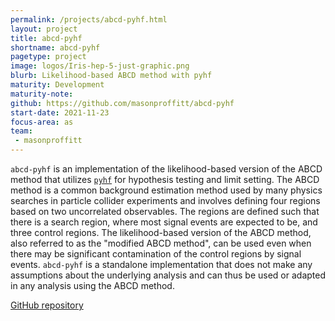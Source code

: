 ```yaml
---
permalink: /projects/abcd-pyhf.html
layout: project
title: abcd-pyhf
shortname: abcd-pyhf
pagetype: project
image: logos/Iris-hep-5-just-graphic.png
blurb: Likelihood-based ABCD method with pyhf
maturity: Development
maturity-note:
github: https://github.com/masonproffitt/abcd-pyhf
start-date: 2021-11-23
focus-area: as
team:
 - masonproffitt
---
```


`abcd-pyhf` is an implementation of the likelihood-based version of the ABCD method that utilizes [`pyhf`](pyhf) for hypothesis testing and limit setting. The ABCD method is a common background estimation method used by many physics searches in particle collider experiments and involves defining four regions based on two uncorrelated observables. The regions are defined such that there is a search region, where most signal events are expected to be, and three control regions. The likelihood-based version of the ABCD method, also referred to as the "modified ABCD method", can be used even when there may be significant contamination of the control regions by signal events. `abcd-pyhf` is a standalone implementation that does not make any assumptions about the underlying analysis and can thus be used or adapted in any analysis using the ABCD method.

[GitHub repository](https://github.com/masonproffitt/abcd-pyhf)
